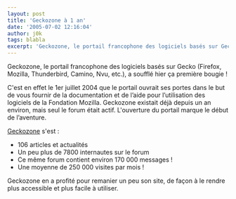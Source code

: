 ```yaml
---
layout: post
title: 'Geckozone à 1 an'
date: '2005-07-02 12:16:04'
author: j0k
tags: blabla
excerpt: 'Geckozone, le portail francophone des logiciels basés sur Gecko (Firefox, Mozilla, Thunderbird, Camino, Nvu, etc.), a soufflé hier ça première bougie !   )   C''est en effet le 1er juillet 2004 que le portail ouvrait ses portes dans le but de vous fournir de la documentation et de l’aide pour l’utilisation des logiciels de la Fondation Mozilla. Geckozone existait      ...'
---
```


Geckozone, le portail francophone des logiciels basés sur Gecko (Firefox, Mozilla, Thunderbird, Camino, Nvu, etc.), a soufflé hier ça première bougie !

C'est en effet le 1er juillet 2004 que le portail ouvrait ses portes dans le but de vous fournir de la documentation et de l’aide pour l’utilisation des logiciels de la Fondation Mozilla. Geckozone existait déjà depuis un an environ, mais seul le forum était actif. L'ouverture du portail marque le début de l’aventure.

[Geckozone](http://www.geckozone.org/) s'est :
* 106 articles et actualités
* Un peu plus de 7800 internautes sur le forum
* Ce même forum contient environ 170 000 messages !
* Une moyenne de 250 000 visites par mois !

Geckozone en a profité pour remanier un peu son site, de façon à le rendre plus accessible et plus facile à utiliser.
